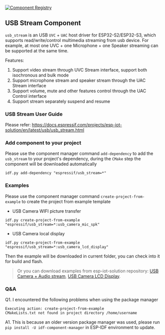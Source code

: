 [![Component Registry](https://components.espressif.com/components/espressif/usb_stream/badge.svg)](https://components.espressif.com/components/espressif/usb_stream)

## USB Stream Component

`usb_stream` is an USB `UVC` + `UAC` host driver for ESP32-S2/ESP32-S3, which supports read/write/control multimedia streaming from usb device. For example, at most one UVC + one Microphone + one Speaker streaming can be supported at the same time.

Features:

1. Support video stream through UVC Stream interface, support both isochronous and bulk mode
2. Support microphone stream and speaker stream through the UAC Stream interface
3. Support volume, mute and other features control through the UAC Control interface
4. Support stream separately suspend and resume

### USB Stream User Guide

Please refer: https://docs.espressif.com/projects/esp-iot-solution/en/latest/usb/usb_stream.html

### Add component to your project

Please use the component manager command `add-dependency` to add the `usb_stream` to your project's dependency, during the `CMake` step the component will be downloaded automatically

```
idf.py add-dependency "espressif/usb_stream=*"
```

### Examples

Please use the component manager command `create-project-from-example` to create the project from example template

* USB Camera WIFI picture transfer
```
idf.py create-project-from-example "espressif/usb_stream=*:usb_camera_mic_spk"
```

* USB Camera local display
```
idf.py create-project-from-example "espressif/usb_stream=*:usb_camera_lcd_display"
```

Then the example will be downloaded in current folder, you can check into it for build and flash.

> Or you can download examples from esp-iot-solution repository: [USB Camera + Audio stream](https://github.com/espressif/esp-iot-solution/tree/master/examples/usb/host/usb_camera_mic_spk), [USB Camera LCD Display](https://github.com/espressif/esp-iot-solution/tree/master/examples/usb/host/usb_camera_lcd_display).

### Q&A

Q1. I encountered the following problems when using the package manager

```
Executing action: create-project-from-example
CMakeLists.txt not found in project directory /home/username
```

A1. This is because an older version package manager was used, please run `pip install -U idf-component-manager` in ESP-IDF environment to update.
